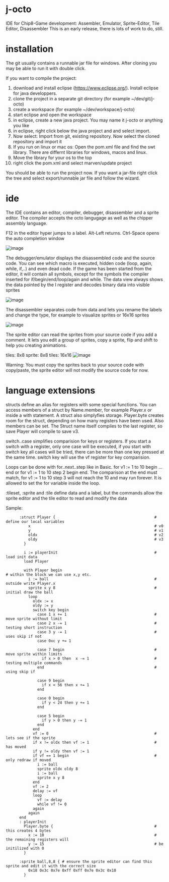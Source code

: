 # j-octo
IDE for Chip8-Game development: Assembler, Emulator, Sprite-Editor, Tile Editor, Disassembler
This is an early release, there is lots of work to do, still.

# installation

The git usually contains a runnable jar file for windows. After cloning you may be able to run it with double click.

If you want to compile the project:
1. download and install eclipse (https://www.eclipse.org/). Install eclipse for java developpers.
2. clone the project in a separate git directory (for example ~/dev/git/j-octo)
3. create a workspace (for example ~/dev/workspace/j-octo)
4. start eclipse and open the workspace
5. in eclipse, create a new java project. You may name it j-octo or anything you like
6. in eclipse, right click below the java project and and select import.
7. Now select: Import from git, existing repository. Now select the cloned repository and import it
8. If you run on linux or mac os: Open the pom.xml file and find the swt library. There are differnt libraries for windows, macos and linux.
9. Move the library for your os to the top
10. right click the pom.xml and select marven/update project

You should be able to run the project now.
If you want a jar-file right click the tree and select export/runnable jar file and follow the wizard.



# ide
The IDE contains an editor, compiler, debugger, disassembler and a sprite editor.
The compiler accepts the octo langugage as well as the chipper assembly language.

F12 in the editor hyper jumps to a label. Alt-Left returns.
Ctrl-Space opens the auto completion window

![image](https://github.com/tquester/J-Octo-Chip8-IDE/assets/5380723/dfee6310-c7fa-4c2b-a352-bc639d7e638e)


The debugger/emulator displays the disassembled code and the source code. You can see which macro is executed, hidden code (loop, again, while, if,..) and even dead code.
If the game has been started from the editor, it will contain all symbols, except for the symbols the compiler inserted for if/begin/end/loop/again and while. The data view always shows the data pointed by the I register and decodes binary data into visible sprites

![image](https://github.com/tquester/J-Octo-Chip8-IDE/assets/5380723/c9fdc705-ab8d-4585-828a-5d49003f4293)


The disassembler separates code from data and lets you rename the labels and change the type, for example to visualize sprites or 16x16 sprites

![image](https://github.com/tquester/j-octo/assets/5380723/29898af4-14ac-4f71-9a75-c1b20c995a6d)

The sprite editor can read the sprites from your source code if you add a comment. It lets you edit a group of sprites, copy a sprite, flip and shift to help you creating animations.

 tiles: 8x8
 sprite: 8x8
 tiles: 16x16
![image](https://github.com/tquester/j-octo/assets/5380723/45f8888b-a0c5-43df-8de8-0e5a67519fde)

Warning: You must copy the sprites back to your source code with copy/paste, the sprite editor will not modify the source code for now.

# language extensions

structs define an alias for registers with some special functions. You can access members of a struct by Name.member, for example Player.x or inside a with statement. A struct also simplyfies storage. Player.byte creates room for the struct, depending on how many registers have been used. Also members can be set. The Struct name itself compiles to the last register, so save Player will compile to save v3.

switch..case simplifies comparision for keys or registers.  If you start a switch with a register, only one case will be executed, if you start with switch key all cases will be tried, there can be more than one key pressed at the same time. switch key will use the vf register for key comparision.

Loops can be done with for..next..step like in Basic. for v1 := 1 to 10 begin ... end or for v1 := 1 to 10 step 2 begin end. The comparison at the end must match, for v1 := 1 to 10 step 3 will not reach the 10 and may run forever. It is allowed to set the for variable inside the loop.

:tileset, :sprite and :tile define data and a label, but the commands allow the sprite editor and the tile editor to read and modify the data

Sample:



          :struct Player {                                            # define our local variables
              x                                                       # v0
              y                                                       # v1
              oldx                                                    # v2
              oldy                                                    # v3
            }

            i := playerInit                                           # load init data
            load Player

            with Player begin                                             # within the block we can use x,y etc.
              i := ball                                               # outside write Player.x
              sprite x y 8                                            # initial draw the ball
              loop
                oldx := x
                oldy := y
                switch key begin
                  case 1 x += 1                                       # move sprite without limit
                  case 2 x -= 1                                       # testing short instruction
                  case 3 y -= 1                                       # uses skip if not
                  case 0xc y += 1

                  case 7 begin                                        # move sprite within limits
                    if x > 0 then  x -= 1                             # testing multiple commands
                  end                                                 # using skip if

                  case 9 begin
                    if x < 56 then x += 1
                  end

                  case 0 begin
                    if y < 24 then y += 1
                  end

                  case 5 begin
                    if y > 0 then y -= 1
                  end
                end
                vf := 0                                               # lets see if the sprite
                if x != oldx then vf := 1                             # has moved
                if y != oldy then vf := 1
                if vf == 1 begin                                      # only redraw if moved
                  i := ball
                  sprite oldx oldy 8
                  i := ball
                  sprite x y 8
                end
                vf := 2
                delay := vf
                loop
                  vf := delay
                  while vf != 0
                again
              again
          end
          : playerInit
            Player.byte {                                             # this creates 4 bytes
              x := 10                                                 # the remaining registers will
              y := 15                                                 # be initilized with 0
            }
            
          :sprite ball,8,8 { # ensure the sprite editor can find this sprite and edit it with the correct size
              0x18 0x3c 0x7e 0xff 0xff 0x7e 0x3c 0x18
            }



